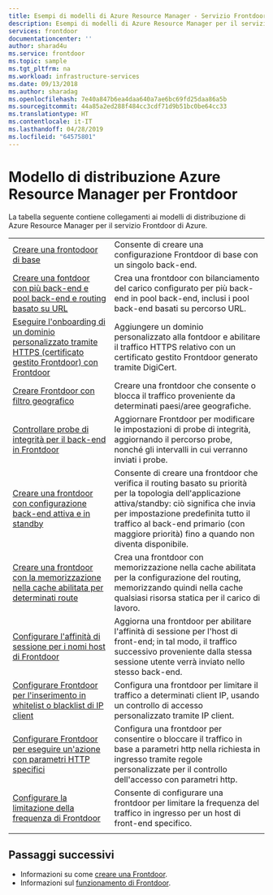 ```yaml
---
title: Esempi di modelli di Azure Resource Manager - Servizio Frontdoor di Azure | Microsoft Docs
description: Esempi di modelli di Azure Resource Manager per il servizio Frontdoor di Azure
services: frontdoor
documentationcenter: ''
author: sharad4u
ms.service: frontdoor
ms.topic: sample
ms.tgt_pltfrm: na
ms.workload: infrastructure-services
ms.date: 09/13/2018
ms.author: sharadag
ms.openlocfilehash: 7e40a847b6ea4daa640a7ae6bc69fd25daa86a5b
ms.sourcegitcommit: 44a85a2ed288f484cc3cdf71d9b51bc0be64cc33
ms.translationtype: HT
ms.contentlocale: it-IT
ms.lasthandoff: 04/28/2019
ms.locfileid: "64575801"
---
```

# <a name="azure-resource-manager-deployment-model-templates-for-front-door"></a>Modello di distribuzione Azure Resource Manager per Frontdoor

La tabella seguente contiene collegamenti ai modelli di distribuzione di Azure Resource Manager per il servizio Frontdoor di Azure. 

| | |
| ---| ---|
| [Creare una frontodoor di base](https://github.com/Azure/azure-quickstart-templates/tree/master/101-front-door-create-basic)| Consente di creare una configurazione Frontdoor di base con un singolo back-end. |
| [Creare una fontdoor con più back-end e pool back-end e routing basato su URL](https://github.com/Azure/azure-quickstart-templates/tree/master/101-front-door-create-multiple-backends)| Crea una frontdoor con bilanciamento del carico configurato per più back-end in pool back-end, inclusi i pool back-end basati su percorso URL. |
| [Eseguire l'onboarding di un dominio personalizzato tramite HTTPS (certificato gestito Frontdoor) con Frontdoor](https://github.com/Azure/azure-quickstart-templates/tree/master/101-front-door-custom-domain)| Aggiungere un dominio personalizzato alla fontdoor e abilitare il traffico HTTPS relativo con un certificato gestito Frontdoor generato tramite DigiCert. |
| [Creare Frontdoor con filtro geografico ](https://github.com/Azure/azure-quickstart-templates/tree/master/101-front-door-geo-filtering)| Creare una frontdoor che consente o blocca il traffico proveniente da determinati paesi/aree geografiche. |
| [Controllare probe di integrità per il back-end in Frontdoor](https://github.com/Azure/azure-quickstart-templates/tree/master/201-front-door-health-probes)| Aggiornare Frontdoor per modificare le impostazioni di probe di integrità, aggiornando il percorso probe, nonché gli intervalli in cui verranno inviati i probe. |
| [Creare una frontdoor con configurazione back-end attiva e in standby](https://github.com/Azure/azure-quickstart-templates/tree/master/201-front-door-priority-lb)| Consente di creare una frontdoor che verifica il routing basato su priorità per la topologia dell'applicazione attiva/standby: ciò significa che invia per impostazione predefinita tutto il traffico al back-end primario (con maggiore priorità) fino a quando non diventa disponibile. |
| [Creare una frontdoor con la memorizzazione nella cache abilitata per determinati route](https://github.com/Azure/azure-quickstart-templates/tree/master/201-front-door-create-caching)| Crea una frontdoor con memorizzazione nella cache abilitata per la configurazione del routing, memorizzando quindi nella cache qualsiasi risorsa statica per il carico di lavoro. |
| [Configurare l'affinità di sessione per i nomi host di Frontdoor](https://github.com/Azure/azure-quickstart-templates/tree/master/201-front-door-session-affinity) | Aggiorna una frontdoor per abilitare l'affinità di sessione per l'host di front-end; in tal modo, il traffico successivo proveniente dalla stessa sessione utente verrà inviato nello stesso back-end. |
| [Configurare Frontdoor per l'inserimento in whitelist o blacklist di IP client](https://github.com/Azure/azure-quickstart-templates/tree/master/201-front-door-waf-clientip)| Configura una frontdoor per limitare il traffico a determinati client IP, usando un controllo di accesso personalizzato tramite IP client. |
| [Configurare Frontdoor per eseguire un'azione con parametri HTTP specifici ](https://github.com/Azure/azure-quickstart-templates/tree/master/201-front-door-waf-http-params)| Configura una frontdoor per consentire o bloccare il traffico in base a parametri http nella richiesta in ingresso tramite regole personalizzate per il controllo dell'accesso con parametri http. |
| [Configurare la limitazione della frequenza di Frontdoor](https://github.com/Azure/azure-quickstart-templates/tree/master/201-front-door-rate-limiting)| Consente di configurare una frontdoor per limitare la frequenza del traffico in ingresso per un host di front-end specifico. |
| | |

## <a name="next-steps"></a>Passaggi successivi

- Informazioni su come [creare una Frontdoor](quickstart-create-front-door.md).
- Informazioni sul [funzionamento di Frontdoor](front-door-routing-architecture.md).